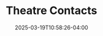 ---
title: Theatre Contacts
follow: false
draft: true
layout: "contacts"
date: 2025-03-19T10:58:26-04:00
---